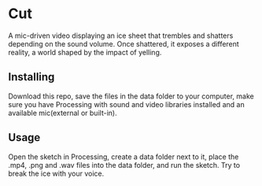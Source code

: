 # Cut
A mic-driven video displaying an ice sheet that trembles and shatters depending on the sound volume. Once shattered, it exposes a different reality, a world shaped by the impact of yelling.

## Installing
Download this repo, save the files in the data folder to your computer, make sure you have Processing with sound and video libraries installed and an available mic(external or built-in).

## Usage
Open the sketch in Processing, create a data folder next to it, place the .mp4, .png and .wav files into the data folder, and run the sketch. Try to break the ice with your voice.


